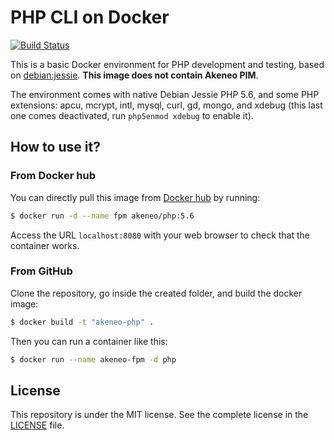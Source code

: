# PHP CLI on Docker

[![Build Status](https://travis-ci.org/akeneo/Dockerfiles.svg?branch=php-5.6)](https://travis-ci.org/akeneo/Dockerfiles/tree/php-5.6)

This is a basic Docker environment for PHP development and testing, based on [debian:jessie](https://hub.docker.com/_/debian/). **This image does not contain Akeneo PIM**.

The environment comes with native Debian Jessie PHP 5.6, and some PHP extensions: apcu, mcrypt, intl, mysql, curl, gd, mongo, and xdebug (this last one comes deactivated, run `php5enmod xdebug` to enable it).

## How to use it?

### From Docker hub

You can directly pull this image from [Docker hub](https://hub.docker.com/r/akeneo/apache-php/) by running:

```bash
$ docker run -d --name fpm akeneo/php:5.6
```

Access the URL `localhost:8080` with your web browser to check that the container works.

### From GitHub

Clone the repository, go inside the created folder, and build the docker image:

```bash
$ docker build -t "akeneo-php" .
```

Then you can run a container like this:

```bash
$ docker run --name akeneo-fpm -d php
```

## License

This repository is under the MIT license. See the complete license in the [LICENSE](https://github.com/akeneo/Dockerfiles/blob/master/LICENSE) file.
